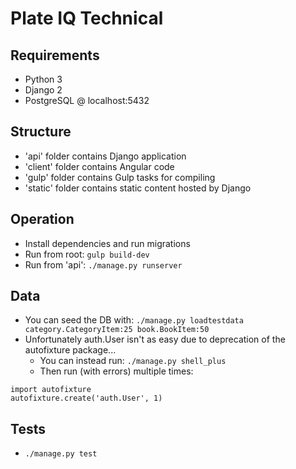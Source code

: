 # Plate IQ Technical
## Requirements
- Python 3
- Django 2
- PostgreSQL @ localhost:5432

## Structure
- 'api' folder contains Django application
- 'client' folder contains Angular code
- 'gulp' folder contains Gulp tasks for compiling
- 'static' folder contains static content hosted by Django

## Operation
- Install dependencies and run migrations
- Run from root: `gulp build-dev`
- Run from 'api': `./manage.py runserver`

## Data
- You can seed the DB with: `./manage.py loadtestdata category.CategoryItem:25 book.BookItem:50`
- Unfortunately auth.User isn't as easy due to deprecation of the autofixture package...
    - You can instead run: `./manage.py shell_plus`
    - Then run (with errors) multiple times:

```
import autofixture
autofixture.create('auth.User', 1)
```

## Tests
- `./manage.py test`
